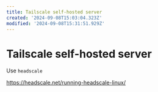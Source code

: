 ```yaml
---
title: Tailscale self-hosted server
created: '2024-09-08T15:03:04.323Z'
modified: '2024-09-08T15:31:51.929Z'
---
```


# Tailscale self-hosted server

Use `headscale`

https://headscale.net/running-headscale-linux/
